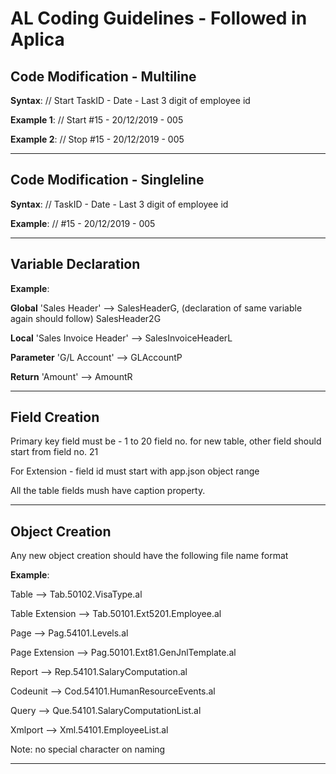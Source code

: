 # AL Coding Guidelines - Followed in Aplica

## Code Modification - Multiline
**Syntax**: // Start TaskID - Date - Last 3 digit of employee id

**Example 1**: // Start #15 - 20/12/2019 - 005

**Example 2**: // Stop #15 - 20/12/2019 - 005

---

## Code Modification - Singleline
**Syntax**: // TaskID - Date - Last 3 digit of employee id

**Example**: // #15 - 20/12/2019 - 005

---

## Variable Declaration
**Example**: 

**Global** 'Sales Header' --> SalesHeaderG, (declaration of same variable again should follow) SalesHeader2G

**Local**  'Sales Invoice Header' --> SalesInvoiceHeaderL

**Parameter** 'G/L Account' --> GLAccountP

**Return** 'Amount' --> AmountR

---

## Field Creation

Primary key field must be - 1 to 20 field no. for new table, other field should start from field no. 21

For Extension - field id must start with app.json object range 

All the table fields mush have caption property.

---

## Object Creation
Any new object creation should have the following file name format

**Example**:

Table           --> Tab.50102.VisaType.al

Table Extension --> Tab.50101.Ext5201.Employee.al

Page            --> Pag.54101.Levels.al

Page Extension  --> Pag.50101.Ext81.GenJnlTemplate.al

Report          --> Rep.54101.SalaryComputation.al

Codeunit        --> Cod.54101.HumanResourceEvents.al

Query           --> Que.54101.SalaryComputationList.al

Xmlport         --> Xml.54101.EmployeeList.al

Note: no special character on naming

---
